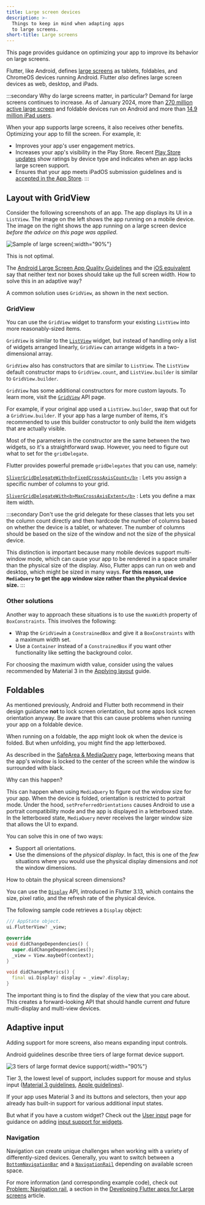 ```yaml
---
title: Large screen devices
description: >-
  Things to keep in mind when adapting apps
  to large screens.
short-title: Large screens
---
```


<?code-excerpt path-base="ui/adaptive_app_demos"?>

This page provides guidance on optimizing your
app to improve its behavior on large screens.

Flutter, like Android, defines [large screens][] as tablets,
foldables, and ChromeOS devices running Android. Flutter
_also_ defines large screen devices as web, desktop,
and iPads.

:::secondary Why do large screens matter, in particular?
Demand for large screens continues to increase.
As of January 2024,
more than [270 million active large screen][large screens]
and foldable devices run on Android and more than
[14.9 million iPad users][].

When your app supports large screens,
it also receives other benefits.
Optimizing your app to fill the screen.
For example, it:

* Improves your app's user engagement metrics.
* Increases your app's visibility in the Play Store.
  Recent [Play Store updates][] show ratings by
  device type and indicates when an app lacks
  large screen support. 
* Ensures that your app meets iPadOS submission
  guidelines and is [accepted in the App Store][].
:::

[14.9 million iPad users]: https://www.statista.com/statistics/299632/tablet-shipments-apple/
[accepted in the App Store]: https://developer.apple.com/ipados/submit/
[large screens]: {{site.android-dev}}/guide/topics/large-screens/get-started-with-large-screens
[Play Store updates]: {{site.android-dev}}/2022/03/helping-users-discover-quality-apps-on.html

## Layout with GridView

Consider the following screenshots of an app.
The app displays its UI in a `ListView`.
The image on the left shows the app running
on a mobile device. The image on the right shows the
app running on a large screen device
_before the advice on this page was applied_.

![Sample of large screen](/assets/images/docs/ui/adaptive-responsive/large-screen.png){:width="90%"}

This is not optimal.

The [Android Large Screen App Quality Guidelines][guidelines]
and the [iOS equivalent][]
say that neither text nor boxes should take up the
full screen width. How to solve this in an adaptive way?

[guidelines]: https://developer.android.com/docs/quality-guidelines/large-screen-app-quality
[iOS equivalent]: https://developer.apple.com/design/human-interface-guidelines/designing-for-ipados

A common solution uses `GridView`, as shown in the next section.

### GridView

You can use the `GridView` widget to transform
your existing `ListView` into more reasonably-sized items.

`GridView` is similar to the [`ListView`][] widget,
but instead of handling only a list of widgets arranged linearly,
`GridView` can arrange widgets in a two-dimensional array.

`GridView` also has constructors that are similar to `ListView`.
The `ListView` default constructor maps to `GridView.count`,
and `ListView.builder` is similar to `GridView.builder`.

`GridView` has some additional constructors for more custom layouts.
To learn more, visit the [`GridView`][] API page.

[`GridView`]: {{site.api}}/flutter/widgets/GridView-class.html
[`ListView`]: {{site.api}}/flutter/widgets/ListView-class.html

For example, if your original app used a `ListView.builder`,
swap that out for a `GridView.builder`.
If your app has a large number of items,
it's recommended to use this builder constructor to only
build the item widgets that are actually visible.

Most of the parameters in the constructor are the same between
the two widgets, so it's a straightforward swap.
However, you need to figure out what to set for the `gridDelegate`.

Flutter provides powerful premade `gridDelegates`
that you can use, namely:

[`SliverGridDelegateWith<b>FixedCrossAxisCount</b>`][]
: Lets you assign a specific number of columns to your grid.

[`SliverGridDelegateWith<b>MaxCrossAxisExtent</b>`][] 
: Lets you define a max item width.

[`SliverGridDelegateWith<b>FixedCrossAxisCount</b>`]: {{site.api}}/flutter/rendering/SliverGridDelegateWithFixedCrossAxisCount-class.html 
[`SliverGridDelegateWith<b>MaxCrossAxisExtent</b>`]:  {{site.api}}/flutter/rendering/SliverGridDelegateWithMaxCrossAxisExtent-class.html

:::secondary
Don't use the grid delegate for these classes that lets
you set the column count directly and then hardcode
the number of columns based on whether the device
is a tablet, or whatever. 
The number of columns should be based on the size of
the window and not the size of the physical device.

This distinction is important because many mobile
devices support multi-window mode, which can
cause your app to be rendered in a space smaller than
the physical size of the display. Also, Flutter apps
can run on web and desktop, which might be sized in many ways.
**For this reason, use `MediaQuery` to get the app window size
rather than the physical device size.**
:::

### Other solutions

Another way to approach these situations is to
use the `maxWidth` property of `BoxConstraints`.
This involves the following:

* Wrap the `GridView`in a `ConstrainedBox` and give
  it a `BoxConstraints` with a maximum width set.
* Use a `Container` instead of a `ConstrainedBox`
  if you want other functionality like setting the
  background color.

For choosing the maximum width value,
consider using the values recommended
by Material 3 in the [Applying layout][] guide.

[Applying layout]: https://m3.material.io/foundations/layout/applying-layout/window-size-classes

## Foldables

As mentioned previously, Android and Flutter both
recommend in their design guidance **not**
to lock screen orientation,
but some apps lock screen orientation anyway.
Be aware that this can cause problems when running your
app on a foldable device.

When running on a foldable, the app might look ok
when the device is folded. But when unfolding,
you might find the app letterboxed.

As described in the [SafeArea & MediaQuery][sa-mq] page,
letterboxing means that the app's window is locked to
the center of the screen while the window is
surrounded with black.

[sa-mq]: /ui/adaptive-responsive/safearea-mediaquery

Why can this happen?

This can happen when using `MediaQuery` to figure out
the window size for your app. When the device is folded,
orientation is restricted to portrait mode.
Under the hood, `setPreferredOrientations` causes
Android to use a portrait compatibility mode and the app
is displayed in a letterboxed state.
In the letterboxed state, `MediaQuery` never receives
the larger window size that allows the UI to expand.

You can solve this in one of two ways:

* Support all orientations.
* Use the dimensions of the _physical display_.
  In fact, this is one of the _few_ situations where
  you would use the physical display dimensions and
  _not_ the window dimensions.

How to obtain the physical screen dimensions?

You can use the [`Display`][] API, introduced in
Flutter 3.13, which contains the size,
pixel ratio, and the refresh rate of the physical device. 

[`Display`]: https://main-api.flutter.dev/flutter/dart-ui/Display-class.html

The following sample code retrieves a `Display` object:

```dart
/// AppState object.
ui.FlutterView? _view;

@override
void didChangeDependencies() {
  super.didChangeDependencies();
  _view = View.maybeOf(context);
}

void didChangeMetrics() {
  final ui.Display? display = _view?.display;
}
```

The important thing is to find the display of the
view that you care about. This creates a forward-looking
API that should handle current _and_ future multi-display
and multi-view devices.

## Adaptive input

Adding support for more screens, also means
expanding input controls.

Android guidelines describe three tiers of large format device support.

![3 tiers of large format device support](/assets/images/docs/ui/adaptive-responsive/large-screen-guidelines.png){:width="90%"}

Tier 3, the lowest level of support,
includes support for mouse and stylus input
([Material 3 guidelines][m3-guide], [Apple guidelines][]).

If your app uses Material 3 and its buttons and selectors,
then your app already has built-in support for
various additional input states.

But what if you have a custom widget?
Check out the [User input][] page for
guidance on adding
[input support for widgets][].

[Apple guidelines]: https://developer.apple.com/design/human-interface-guidelines/designing-for-ipados#Best-practices
[input support for widgets]: /ui/adaptive-responsive/input#custom-widgets
[m3-guide]: {{site.android-dev}}/docs/quality-guidelines/large-screen-app-quality
[User input]: /ui/adaptive-responsive/input

### Navigation

Navigation can create unique challenges when working with a variety of
differently-sized devices. Generally, you want to switch between
a [`BottomNavigationBar`][] and a [`NavigationRail`] depending on
available screen space.

For more information (and corresponding example code),
check out [Problem: Navigation rail][], a section in the
[Developing Flutter apps for Large screens][article] article.

[article]: {{site.flutter-medium}}/developing-flutter-apps-for-large-screens-53b7b0e17f10
[`BottomNavigationBar`]: {{site.api}}/flutter/material/BottomNavigationBar-class.html
[`NavigationRail`]: {{site.api}}/flutter/material/NavigationRail-class.html
[Problem: Navigation rail]: {{site.flutter-medium}}/developing-flutter-apps-for-large-screens-53b7b0e17f10#:~:text=Problem%3A%20Navigation%20rail1

